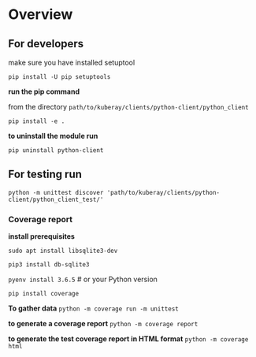 # Overview

## For developers

make sure you have installed setuptool

`pip install -U pip setuptools`

**run the pip command**


from the directory `path/to/kuberay/clients/python-client/python_client`

`pip install -e .`

**to uninstall the module run**

`pip uninstall python-client`

## For testing run

`python -m unittest discover 'path/to/kuberay/clients/python-client/python_client_test/'`

### Coverage report

__install prerequisites__

`sudo apt install libsqlite3-dev`

`pip3 install db-sqlite3`

`pyenv install 3.6.5` # or your Python version

`pip install coverage`

__To gather data__
`python -m coverage run -m unittest`  

__to generate a coverage report__
`python -m coverage report`

__to generate the test coverage report in HTML format__
`python -m coverage html`
